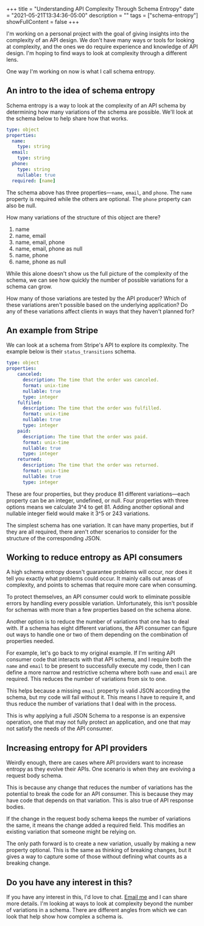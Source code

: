 +++
title = "Understanding API Complexity Through Schema Entropy"
date = "2021-05-21T13:34:36-05:00"
description = ""
tags = ["schema-entropy"]
showFullContent = false
+++

I'm working on a personal project with the goal of giving insights into the complexity of an API design. We don't have many ways or tools for looking at complexity, and the ones we do require experience and knowledge of API design. I'm hoping to find ways to look at complexity through a different lens.

One way I'm working on now is what I call schema entropy.

## An intro to the idea of schema entropy

Schema entropy is a way to look at the complexity of an API schema by determining how many variations of the schema are possible. We'll look at the schema below to help share how that works.

```yaml
type: object
properties:
  name:
    type: string
  email:
    type: string
  phone:
    type: string
    nullable: true
  required: [name]
```

The schema above has three properties—`name`, `email`, and `phone`. The `name` property is required while the others are optional. The `phone` property can also be null.

How many variations of the structure of this object are there?

1. name
2. name, email
3. name, email, phone
4. name, email, phone as null
5. name, phone
6. name, phone as null

While this alone doesn't show us the full picture of the complexity of the schema, we can see how quickly the number of possible variations for a schema can grow.

How many of those variations are tested by the API producer? Which of these variations aren't possible based on the underlying application? Do any of these variations affect clients in ways that they haven't planned for?

## An example from Stripe

We can look at a schema from Stripe's API to explore its complexity. The example below is their `status_transitions` schema.

```yaml
type: object
properties:
	canceled:
	  description: The time that the order was canceled.
	  format: unix-time
	  nullable: true
	  type: integer
	fulfiled:
	  description: The time that the order was fulfilled.
	  format: unix-time
	  nullable: true
	  type: integer
	paid:
	  description: The time that the order was paid.
	  format: unix-time
	  nullable: true
	  type: integer
	returned:
	  description: The time that the order was returned.
	  format: unix-time
	  nullable: true
	  type: integer
```

These are four properties, but they produce 81 different variations—each property can be an integer, undefined, or null. Four properties with three options means we calculate 3^4 to get 81. Adding another optional and nullable integer field would make it 3^5 or 243 variations.

The simplest schema has one variation. It can have many properties, but if they are all required, there aren't other scenarios to consider for the structure of the corresponding JSON.

## Working to reduce entropy as API consumers

A high schema entropy doesn't guarantee problems will occur, nor does it tell you exactly what problems could occur. It mainly calls out areas of complexity, and points to schemas that require more care when consuming.

To protect themselves, an API consumer could work to eliminate possible errors by handling every possible variation. Unfortunately, this isn't possible for schemas with more than a few properties based on the schema alone.

Another option is to reduce the number of variations that one has to deal with. If a schema has eight different variations, the API consumer can figure out ways to handle one or two of them depending on the combination of properties needed.

For example, let's go back to my original example. If I'm writing API consumer code that interacts with that API schema, and I require both the `name` and `email` to be present to successfully execute my code, then I can define a more narrow and restrictive schema where both `name` and `email` are required. This reduces the number of variations from six to one.

This helps because a missing `email` property is valid JSON according the schema, but my code will fail without it. This means I have to require it, and thus reduce the number of variations that I deal with in the process.

This is why applying a full JSON Schema to a response is an expensive operation, one that may not fully protect an application, and one that may not satisfy the needs of the API consumer.

## Increasing entropy for API providers

Weirdly enough, there are cases where API providers want to increase entropy as they evolve their APIs. One scenario is when they are evolving a request body schema.

This is because any change that reduces the number of variations has the potential to break the code for an API consumer. This is because they may have code that depends on that variation. This is also true of API response bodies.

If the change in the request body schema keeps the number of variations the same, it means the change added a required field. This modifies an existing variation that someone might be relying on.

The only path forward is to create a new variation, usually by making a new property optional. This is the same as thinking of breaking changes, but it gives a way to capture some of those without defining what counts as a breaking change.

## Do you have any interest in this?

If you have any interest in this, I'd love to chat. [Email me](mailto:smizell@hey.com) and I can share more details. I'm looking at ways to look at complexity beyond the number of variations in a schema. There are different angles from which we can look that help show how complex a schema is.